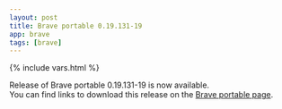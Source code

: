 ```yaml
---
layout: post
title: Brave portable 0.19.131-19
app: brave
tags: [brave]
---
```

{% include vars.html %}

Release of Brave portable 0.19.131-19 is now available.<br />
You can find links to download this release on the [Brave portable page](/app/brave-portable).